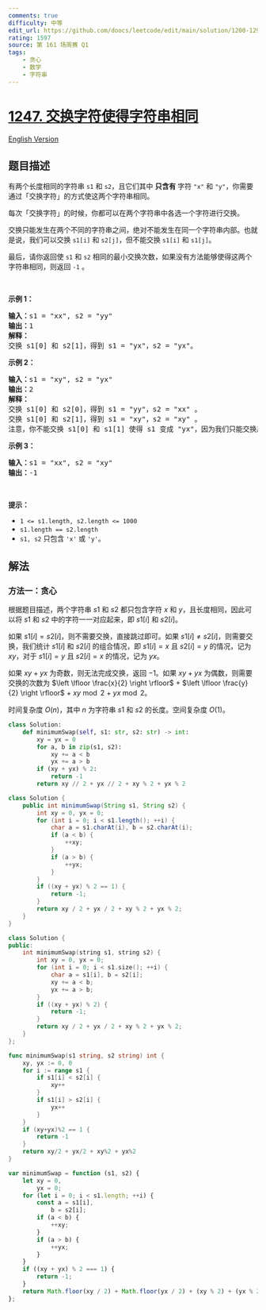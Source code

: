 ```yaml
---
comments: true
difficulty: 中等
edit_url: https://github.com/doocs/leetcode/edit/main/solution/1200-1299/1247.Minimum%20Swaps%20to%20Make%20Strings%20Equal/README.md
rating: 1597
source: 第 161 场周赛 Q1
tags:
    - 贪心
    - 数学
    - 字符串
---
```


# [1247. 交换字符使得字符串相同](https://leetcode.cn/problems/minimum-swaps-to-make-strings-equal)

[English Version](/solution/1200-1299/1247.Minimum%20Swaps%20to%20Make%20Strings%20Equal/README_EN.md)

## 题目描述

<!-- 这里写题目描述 -->

<p>有两个长度相同的字符串&nbsp;<code>s1</code> 和&nbsp;<code>s2</code>，且它们其中&nbsp;<strong>只含有</strong>&nbsp;字符&nbsp;<code>"x"</code> 和&nbsp;<code>"y"</code>，你需要通过「交换字符」的方式使这两个字符串相同。</p>

<p>每次「交换字符」的时候，你都可以在两个字符串中各选一个字符进行交换。</p>

<p>交换只能发生在两个不同的字符串之间，绝对不能发生在同一个字符串内部。也就是说，我们可以交换&nbsp;<code>s1[i]</code> 和&nbsp;<code>s2[j]</code>，但不能交换&nbsp;<code>s1[i]</code> 和&nbsp;<code>s1[j]</code>。</p>

<p>最后，请你返回使 <code>s1</code> 和 <code>s2</code> 相同的最小交换次数，如果没有方法能够使得这两个字符串相同，则返回&nbsp;<code>-1</code> 。</p>

<p>&nbsp;</p>

<p><strong class="example">示例 1：</strong></p>

<pre>
<strong>输入：</strong>s1 = "xx", s2 = "yy"
<strong>输出：</strong>1
<strong>解释：
</strong>交换 s1[0] 和 s2[1]，得到 s1 = "yx"，s2 = "yx"。</pre>

<p><strong class="example">示例 2：</strong></p>

<pre>
<strong>输入：</strong>s1 = "xy", s2 = "yx"
<strong>输出：</strong>2
<strong>解释：
</strong>交换 s1[0] 和 s2[0]，得到 s1 = "yy"，s2 = "xx" 。
交换 s1[0] 和 s2[1]，得到 s1 = "xy"，s2 = "xy" 。
注意，你不能交换 s1[0] 和 s1[1] 使得 s1 变成 "yx"，因为我们只能交换属于两个不同字符串的字符。</pre>

<p><strong class="example">示例 3：</strong></p>

<pre>
<strong>输入：</strong>s1 = "xx", s2 = "xy"
<strong>输出：</strong>-1
</pre>

<p>&nbsp;</p>

<p><strong>提示：</strong></p>

<ul>
	<li><code>1 &lt;= s1.length, s2.length &lt;= 1000</code></li>
	<li><code>s1.length == s2.length</code></li>
	<li><code>s1, s2</code>&nbsp;只包含&nbsp;<code>'x'</code>&nbsp;或&nbsp;<code>'y'</code>。</li>
</ul>

## 解法

### 方法一：贪心

根据题目描述，两个字符串 $s1$ 和 $s2$ 都只包含字符 $x$ 和 $y$，且长度相同，因此可以将 $s1$ 和 $s2$ 中的字符一一对应起来，即 $s1[i]$ 和 $s2[i]$。

如果 $s1[i] = s2[i]$，则不需要交换，直接跳过即可。如果 $s1[i] \neq s2[i]$，则需要交换，我们统计 $s1[i]$ 和 $s2[i]$ 的组合情况，即 $s1[i] = x$ 且 $s2[i] = y$ 的情况，记为 $xy$，对于 $s1[i] = y$ 且 $s2[i] = x$ 的情况，记为 $yx$。

如果 $xy + yx$ 为奇数，则无法完成交换，返回 $-1$。如果 $xy + yx$ 为偶数，则需要交换的次数为 $\left \lfloor \frac{x}{2} \right \rfloor$ + $\left \lfloor \frac{y}{2} \right \rfloor$ + $xy \bmod{2}$ + $yx \bmod{2}$。

时间复杂度 $O(n)$，其中 $n$ 为字符串 $s1$ 和 $s2$ 的长度。空间复杂度 $O(1)$。

<!-- tabs:start -->

```python
class Solution:
    def minimumSwap(self, s1: str, s2: str) -> int:
        xy = yx = 0
        for a, b in zip(s1, s2):
            xy += a < b
            yx += a > b
        if (xy + yx) % 2:
            return -1
        return xy // 2 + yx // 2 + xy % 2 + yx % 2
```

```java
class Solution {
    public int minimumSwap(String s1, String s2) {
        int xy = 0, yx = 0;
        for (int i = 0; i < s1.length(); ++i) {
            char a = s1.charAt(i), b = s2.charAt(i);
            if (a < b) {
                ++xy;
            }
            if (a > b) {
                ++yx;
            }
        }
        if ((xy + yx) % 2 == 1) {
            return -1;
        }
        return xy / 2 + yx / 2 + xy % 2 + yx % 2;
    }
}
```

```cpp
class Solution {
public:
    int minimumSwap(string s1, string s2) {
        int xy = 0, yx = 0;
        for (int i = 0; i < s1.size(); ++i) {
            char a = s1[i], b = s2[i];
            xy += a < b;
            yx += a > b;
        }
        if ((xy + yx) % 2) {
            return -1;
        }
        return xy / 2 + yx / 2 + xy % 2 + yx % 2;
    }
};
```

```go
func minimumSwap(s1 string, s2 string) int {
	xy, yx := 0, 0
	for i := range s1 {
		if s1[i] < s2[i] {
			xy++
		}
		if s1[i] > s2[i] {
			yx++
		}
	}
	if (xy+yx)%2 == 1 {
		return -1
	}
	return xy/2 + yx/2 + xy%2 + yx%2
}
```

```js
var minimumSwap = function (s1, s2) {
    let xy = 0,
        yx = 0;
    for (let i = 0; i < s1.length; ++i) {
        const a = s1[i],
            b = s2[i];
        if (a < b) {
            ++xy;
        }
        if (a > b) {
            ++yx;
        }
    }
    if ((xy + yx) % 2 === 1) {
        return -1;
    }
    return Math.floor(xy / 2) + Math.floor(yx / 2) + (xy % 2) + (yx % 2);
};
```

<!-- tabs:end -->

<!-- end -->

